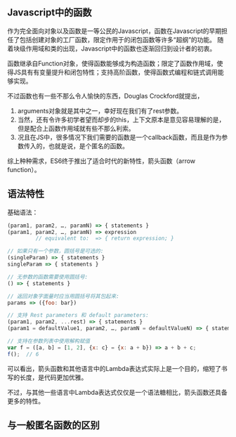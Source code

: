 ## Javascript中的函数

作为完全面向对象以及函数是一等公民的Javascript，函数在Javascript的早期担任了包括创建对象的工厂函数，限定作用于的闭包函数等许多“超纲”的功能。
随着块级作用域和类的出现，Javascript中的函数也逐渐回归到设计者的初衷。

函数继承自Function对象，使得函数能够成为构造函数；限定了函数作用域，使得JS具有有变量提升和闭包特性；支持高阶函数，使得函数式编程和链式调用能够实现。

不过函数也有一些不那么令人愉快的东西，Douglas Crockford就提出，
1. arguments对象就是其中之一，幸好现在我们有了rest参数。
2. 当然，还有令许多初学者望而却步的this，上下文原本是意见容易理解的是，但是配合上函数作用域就有些不那么利索。
3. 况且在JS中，很多情况下我们需要的函数是一个callback函数，而且是作为参数传入的，也就是说，是个匿名的函数。

综上种种需求，ES6终于推出了适合时代的新特性，箭头函数（arrow function）。

## 语法特性

基础语法：

```Javascript
(param1, param2, …, paramN) => { statements }
(param1, param2, …, paramN) => expression
         // equivalent to:  => { return expression; }

// 如果只有一个参数，圆括号是可选的:
(singleParam) => { statements }
singleParam => { statements }

// 无参数的函数需要使用圆括号:
() => { statements }

// 返回对象字面量时应当用圆括号将其包起来:
params => ({foo: bar})

// 支持 Rest parameters 和 default parameters:
(param1, param2, ...rest) => { statements }
(param1 = defaultValue1, param2, …, paramN = defaultValueN) => { statements }

// 支持在参数列表中使用解构赋值
var f = ([a, b] = [1, 2], {x: c} = {x: a + b}) => a + b + c;
f();  // 6
```
可以看出，箭头函数和其他语言中的Lambda表达式实际上是一个目的，缩短了书写的长度，是代码更加优雅。

不过，与其他一些语言中Lambda表达式仅仅是一个语法糖相比，箭头函数还具备更多的特性。

## 与一般匿名函数的区别





